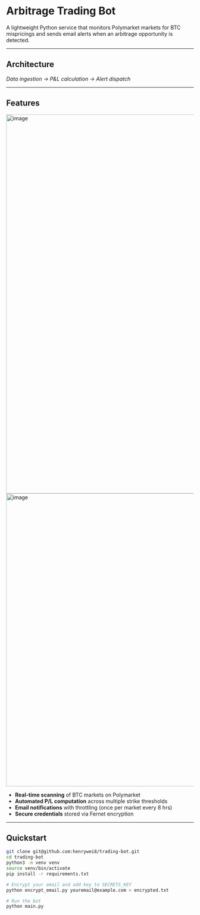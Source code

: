 # Arbitrage Trading Bot

A lightweight Python service that monitors Polymarket markets for BTC mispricings and sends email alerts when an arbitrage opportunity is detected.

---

## Architecture
*Data ingestion → P&L calculation → Alert dispatch*

---

## Features
<img width="1898" height="1018" alt="image" src="https://github.com/user-attachments/assets/12b299fd-6891-466d-a5e0-20351f455b63" />
<img width="1487" height="787" alt="image" src="https://github.com/user-attachments/assets/f4a4c5b8-2caf-4b11-9ea7-bd3b532a997f" />



- **Real-time scanning** of BTC markets on Polymarket  
- **Automated P/L computation** across multiple strike thresholds  
- **Email notifications** with throttling (once per market every 8 hrs)  
- **Secure credentials** stored via Fernet encryption  

---

## Quickstart

```bash
git clone git@github.com:henrywei8/trading-bot.git
cd trading-bot
python3 -m venv venv
source venv/bin/activate
pip install -r requirements.txt

# Encrypt your email and add key to SECRETS_KEY
python encrypt_email.py youremail@example.com > encrypted.txt

# Run the bot
python main.py
